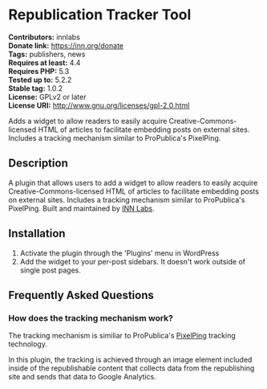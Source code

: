 # Republication Tracker Tool #
**Contributors:** innlabs  
**Donate link:** https://inn.org/donate  
**Tags:** publishers, news  
**Requires at least:** 4.4  
**Requires PHP:** 5.3  
**Tested up to:** 5.2.2  
**Stable tag:** 1.0.2  
**License:** GPLv2 or later  
**License URI:** http://www.gnu.org/licenses/gpl-2.0.html  

Adds a widget to allow readers to easily acquire Creative-Commons-licensed HTML of articles to facilitate embedding posts on external sites. Includes a tracking mechanism similar to ProPublica's PixelPing.

## Description ##

A plugin that allows users to add a widget to allow readers to easily acquire Creative-Commons-licensed HTML of articles to facilitate embedding posts on external sites. Includes a tracking mechanism similar to ProPublica's PixelPing. Built and maintained by [INN Labs](https://labs.inn.org/).

## Installation ##

1. Activate the plugin through the 'Plugins' menu in WordPress
1. Add the widget to your per-post sidebars. It doesn't work outside of single post pages.

## Frequently Asked Questions ##

### How does the tracking mechanism work? ###

The tracking mechanism is similiar to ProPublica's [PixelPing](https://www.propublica.org/pixelping) tracking technology.

In this plugin, the tracking is achieved through an image element included inside of the republishable content that collects data from the republishing site and sends that data to Google Analytics.
